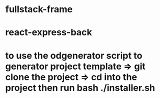 # fullstack-frame
# react-express-back

# to use the odgenerator script to generator project template => git clone the project => cd into the project then run bash ./installer.sh
